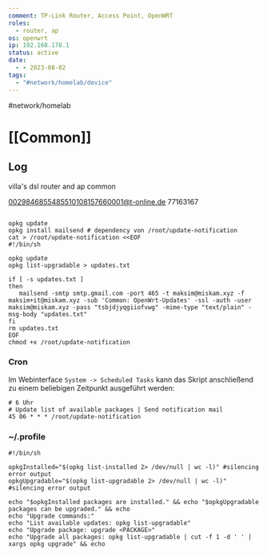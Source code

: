 ```yaml
---
comment: TP-Link Router, Access Point, OpenWRT
roles:
  - router, ap
os: openwrt
ip: 192.168.178.1
status: active
date:
  - - 2023-08-02
tags:
  - "#network/homelab/device"
---
```

#network/homelab 

# [[Common]]
 
## Log

villa's dsl router and ap
common

0029846855485510108157660001@t-online.de
77163167


```shell

opkg update
opkg install mailsend # dependency von /root/update-notification
cat > /root/update-notification <<EOF
#!/bin/sh

opkg update 
opkg list-upgradable > updates.txt

if [ -s updates.txt ] 
then 
   mailsend -smtp smtp.gmail.com -port 465 -t maksim@miskam.xyz -f maksim+it@miskam.xyz -sub 'Common: OpenWrt-Updates' -ssl -auth -user maksim@miskam.xyz -pass "tsbjdjyqgiiofvwg" -mime-type "text/plain" -msg-body "updates.txt" 
fi 
rm updates.txt
EOF
chmod +x /root/update-notification

```

### Cron
Im Webinterface `System -> Scheduled Tasks` kann das Skript anschließend zu einem beliebigen Zeitpunkt ausgeführt werden:

```crontab
# 6 Uhr  
# Update list of available packages | Send notification mail
45 06 * * * /root/update-notification
```

### ~/.profile
```shell
#!/bin/sh

opkgInstalled="$(opkg list-installed 2> /dev/null | wc -l)" #silencing error output
opkgUpgradable="$(opkg list-upgradable 2> /dev/null | wc -l)" #silencing error output

echo "$opkgInstalled packages are installed." && echo "$opkgUpgradable packages can be upgraded." && echo
echo "Upgrade commands:"
echo "List available updates: opkg list-upgradable"
echo "Upgrade package: upgrade <PACKAGE>"
echo "Upgrade all packages: opkg list-upgradable | cut -f 1 -d ' ' | xargs opkg upgrade" && echo
```